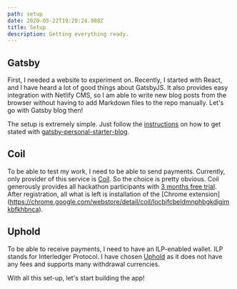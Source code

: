 ```yaml
---
path: setup
date: 2020-05-22T19:20:24.988Z
title: Setup
description: Getting everything ready.
---
```

## Gatsby
First, I needed a website to experiment on.
Recently, I started with React, and I have heard a lot of good things about GatsbyJS.
It also provides easy integration with Netlify CMS, so I am able to write new blog posts from the browser without having to add Markdown files to the repo manually.
Let's go with Gatsby blog then!

The setup is extremely simple. Just follow the [instructions](https://www.gatsbyjs.org/tutorial/blog-netlify-cms-tutorial/) on how to get stated with [gatsby-personal-starter-blog](https://www.gatsbyjs.org/tutorial/blog-netlify-cms-tutorial/).

## Coil
To be able to test my work, I need to be able to send payments. Currently, only provider of this service is [Coil](https://coil.com/). So the choice is pretty obvious.
Coil generously provides all hackathon participants with [3 months free trial](https://dev.to/devteam/free-coil-trial-for-all-gftwhackathon-participants-3n7m).
After registration, all what is left is installation of the [Chrome extension]
(https://chrome.google.com/webstore/detail/coil/locbifcbeldmnphbgkdigjmkbfkhbnca).

## Uphold
To be able to receive payments, I need to have an ILP-enabled wallet. ILP stands for Interledger Protocol.
I have chosen [Uphold](https://uphold.com/) as it does not have any fees and supports many withdrawal currencies.

With all this set-up, let's start building the app!
